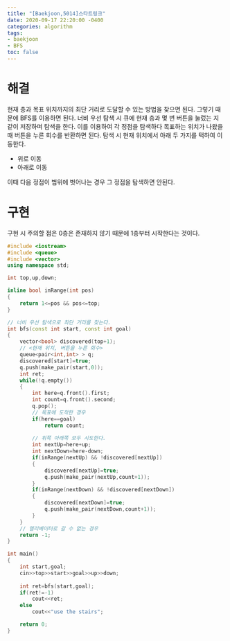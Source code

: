 ```yaml
---
title: "[Baekjoon,5014]스타트링크"
date: 2020-09-17 22:20:00 -0400
categories: algorithm 
tags:
- baekjoon 
- BFS
toc: false
---
```


# 해결 
현재 층과 목표 위치까지의 최단 거리로 도달할 수 있는 방법을 찾으면 된다. 그렇기 때문에 BFS를 이용하면 된다. 
너비 우선 탐색 시 큐에 현재 층과 몇 번 버튼을 눌렀는 지 같이 저장하며 탐색을 한다. 
이를 이용하여 각 정점을 탐색하다 목표하는 위치가 나왔을 때 버튼을 누른 회수를 반환하면 된다. 
탐색 시 현재 위치에서 아래 두 가지를 택하여 이동한다. 
- 위로 이동 
- 아래로 이동 

이때 다음 정점이 범위에 벗어나는 경우 그 정점을 탐색하면 안된다. 

# 구현 
구현 시 주의할 점은 0층은 존재하지 않기 때문에 1층부터 시작한다는 것이다.  
```cpp
#include <iostream>
#include <queue>
#include <vector>
using namespace std;

int top,up,down;

inline bool inRange(int pos)
{
    return 1<=pos && pos<=top;
}

// 너비 우선 탐색으로 최단 거리를 찾는다.
int bfs(const int start, const int goal)
{
    vector<bool> discovered(top+1);
    // <현재 위치, 버튼을 누른 회수>
    queue<pair<int,int> > q;
    discovered[start]=true;
    q.push(make_pair(start,0));
    int ret;
    while(!q.empty())
    {
        int here=q.front().first;
        int count=q.front().second;
        q.pop();
        // 목표에 도착한 경우 
        if(here==goal)
            return count;
        
        // 위쪽 아래쪽 모두 시도한다.
        int nextUp=here+up;
        int nextDown=here-down;
        if(inRange(nextUp) && !discovered[nextUp]) 
        {
            discovered[nextUp]=true;
            q.push(make_pair(nextUp,count+1));
        }
        if(inRange(nextDown) && !discovered[nextDown])
        {
            discovered[nextDown]=true;
            q.push(make_pair(nextDown,count+1));
        }
    }
    // 엘리베이터로 갈 수 없는 경우
    return -1;
}

int main()
{
    int start,goal;
    cin>>top>>start>>goal>>up>>down;
    
    int ret=bfs(start,goal);
    if(ret!=-1)
        cout<<ret;
    else
        cout<<"use the stairs";

    return 0;
}

```
